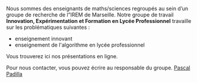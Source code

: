 Nous sommes des enseignants de maths/sciences regroupés au sein d’un groupe de recherche de l”IREM de Marseille.
Notre groupe de travail **Innovation, Expérimentation et Formation en Lycée Professionnel**
travaille sur les problématiques suivantes :

* enseignement innovant
* enseignement de l'algorithme en lycée professionnel

Vous trouverez ici nos présentations en ligne.

Pour nous contacter, vous pouvez écrire au responsable du groupe. 
[Pascal Padilla](mailto://irem.p@dilla.fr?subject=ContactGithub)